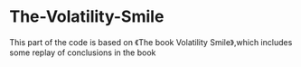 # The-Volatility-Smile
This part of the code is based on 《The book Volatility Smile》,which includes some replay of conclusions in the book
